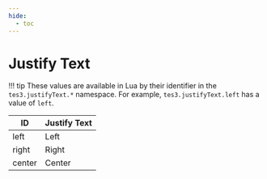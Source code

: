 ```yaml
---
hide:
  - toc
---
```


# Justify Text

!!! tip
	These values are available in Lua by their identifier in the `tes3.justifyText.*` namespace. For example, `tes3.justifyText.left` has a value of `left`.

ID      | Justify Text
------- | -----------------
left    | Left
right   | Right
center  | Center
